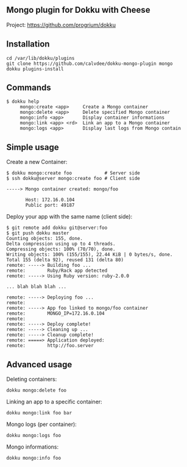 Mongo plugin for Dokku with Cheese
----------------------

Project: https://github.com/progrium/dokku

Installation
------------
```
cd /var/lib/dokku/plugins
git clone https://github.com/calvdee/dokku-mongo-plugin mongo
dokku plugins-install
```


Commands
--------
```
$ dokku help
     mongo:create <app>     Create a Mongo container
     mongo:delete <app>     Delete specified Mongo container
     mongo:info <app>       Display container informations
     mongo:link <app> <rd>  Link an app to a Mongo container
     mongo:logs <app>       Display last logs from Mongo contain
```

Simple usage
------------

Create a new Container:
```
$ dokku mongo:create foo            # Server side
$ ssh dokku@server mongo:create foo # Client side

-----> Mongo container created: mongo/foo

       Host: 172.16.0.104
       Public port: 49187
```

Deploy your app with the same name (client side):
```
$ git remote add dokku git@server:foo
$ git push dokku master
Counting objects: 155, done.
Delta compression using up to 4 threads.
Compressing objects: 100% (70/70), done.
Writing objects: 100% (155/155), 22.44 KiB | 0 bytes/s, done.
Total 155 (delta 92), reused 131 (delta 80)
remote: -----> Building foo ...
remote:        Ruby/Rack app detected
remote: -----> Using Ruby version: ruby-2.0.0

... blah blah blah ...

remote: -----> Deploying foo ...
remote: 
remote: -----> App foo linked to mongo/foo container
remote:        MONGO_IP=172.16.0.104
remote: 
remote: -----> Deploy complete!
remote: -----> Cleaning up ...
remote: -----> Cleanup complete!
remote: =====> Application deployed:
remote:        http://foo.server
```


Advanced usage
--------------

Deleting containers:
```
dokku mongo:delete foo
```

Linking an app to a specific container:
```
dokku mongo:link foo bar
```

Mongo logs (per container):
```
dokku mongo:logs foo
```

Mongo informations:
```
dokku mongo:info foo
```
